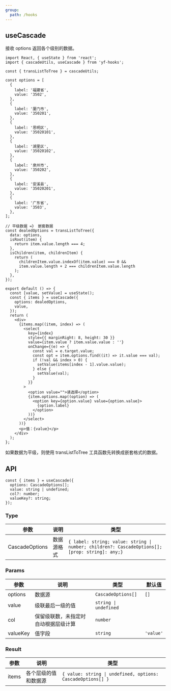 ```yaml
---
group:
  path: /hooks
---
```


## useCascade

接收 options 返回各个级别的数据。

```tsx
import React, { useState } from 'react';
import { cascadeUtils, useCascade } from 'yf-hooks';

const { transListToTree } = cascadeUtils;

const options = [
  {
    label: '福建省',
    value: '3502',
  },
  {
    label: '厦门市',
    value: '350201',
  },
  {
    label: '思明区',
    value: '35020101',
  },
  {
    label: '湖里区',
    value: '35020102',
  },
  {
    label: '泉州市',
    value: '350202',
  },
  {
    label: '安溪县',
    value: '35020201',
  },
  {
    label: '广东省',
    value: '3503',
  },
];

// 平级数据 =》 嵌套数据
const dealedOptions = transListToTree({
  data: options,
  isRoot(item) {
    return item.value.length === 4;
  },
  isChildren(item, childrenItem) {
    return (
      childrenItem.value.indexOf(item.value) === 0 &&
      item.value.length + 2 === childrenItem.value.length
    );
  },
});

export default () => {
  const [value, setValue] = useState();
  const { items } = useCascade({
    options: dealedOptions,
    value,
  });
  return (
    <div>
      {items.map((item, index) => (
        <select
          key={index}
          style={{ marginRight: 8, height: 30 }}
          value={item.value ? item.value.value : ''}
          onChange={(e) => {
            const val = e.target.value;
            const opt = item.options.find((it) => it.value === val);
            if (!val && index > 0) {
              setValue(items[index - 1].value.value);
            } else {
              setValue(val);
            }
          }}
        >
          <option value="">请选择</option>
          {item.options.map((option) => (
            <option key={option.value} value={option.value}>
              {option.label}
            </option>
          ))}
        </select>
      ))}
      <p>值：{value}</p>
    </div>
  );
};
```

如果数据为平级，则使用 transListToTree 工具函数先转换成嵌套格式的数据。

## API

```
const { items } = useCascade({
  options: CascadeOptions[];
  value: string | undefined;
  col?: number;
  valueKey?: string;
});
```

### Type

| 参数           | 说明       | 类型                                                                                           |
| -------------- | ---------- | ---------------------------------------------------------------------------------------------- |
| CascadeOptions | 数据源格式 | `{ label: string; value: string \| number; children?: CascadeOptions[]; [prop: string]: any;}` |

### Params

| 参数     | 说明                                 | 类型                  | 默认值    |
| -------- | ------------------------------------ | --------------------- | --------- |
| options  | 数据源                               | `CascadeOptions[]`    | `[]`      |
| value    | 级联最后一级的值                     | `string \| undefined` |           |
| col      | 保留级联数，未指定时自动根据层级计算 | `number`              |           |
| valueKey | 值字段                               | `string`              | `'value'` |

### Result

| 参数  | 说明                 | 类型                                                        |
| ----- | -------------------- | ----------------------------------------------------------- |
| items | 各个层级的值和数据源 | `{ value: string \| undefined, options: CascadeOptions[] }` |
